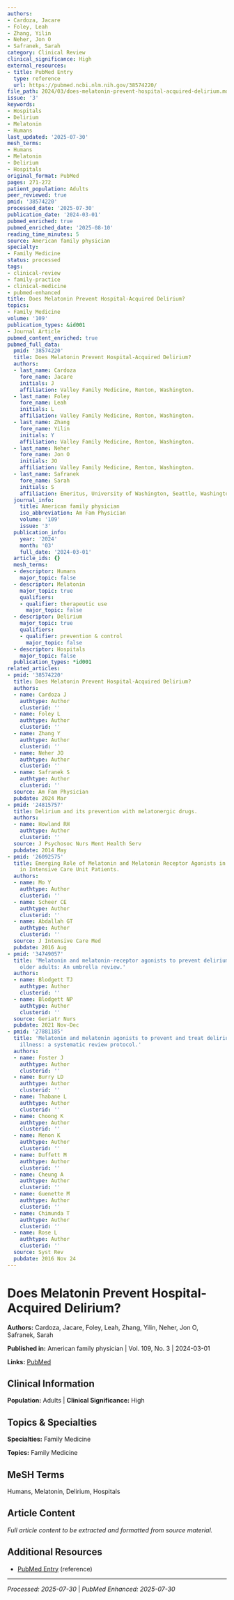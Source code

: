 ```yaml
---
authors:
- Cardoza, Jacare
- Foley, Leah
- Zhang, Yilin
- Neher, Jon O
- Safranek, Sarah
category: Clinical Review
clinical_significance: High
external_resources:
- title: PubMed Entry
  type: reference
  url: https://pubmed.ncbi.nlm.nih.gov/38574220/
file_path: 2024/03/does-melatonin-prevent-hospital-acquired-delirium.md
issue: '3'
keywords:
- Hospitals
- Delirium
- Melatonin
- Humans
last_updated: '2025-07-30'
mesh_terms:
- Humans
- Melatonin
- Delirium
- Hospitals
original_format: PubMed
pages: 271-272
patient_population: Adults
peer_reviewed: true
pmid: '38574220'
processed_date: '2025-07-30'
publication_date: '2024-03-01'
pubmed_enriched: true
pubmed_enriched_date: '2025-08-10'
reading_time_minutes: 5
source: American family physician
specialty:
- Family Medicine
status: processed
tags:
- clinical-review
- family-practice
- clinical-medicine
- pubmed-enhanced
title: Does Melatonin Prevent Hospital-Acquired Delirium?
topics:
- Family Medicine
volume: '109'
publication_types: &id001
- Journal Article
pubmed_content_enriched: true
pubmed_full_data:
  pmid: '38574220'
  title: Does Melatonin Prevent Hospital-Acquired Delirium?
  authors:
  - last_name: Cardoza
    fore_name: Jacare
    initials: J
    affiliation: Valley Family Medicine, Renton, Washington.
  - last_name: Foley
    fore_name: Leah
    initials: L
    affiliation: Valley Family Medicine, Renton, Washington.
  - last_name: Zhang
    fore_name: Yilin
    initials: Y
    affiliation: Valley Family Medicine, Renton, Washington.
  - last_name: Neher
    fore_name: Jon O
    initials: JO
    affiliation: Valley Family Medicine, Renton, Washington.
  - last_name: Safranek
    fore_name: Sarah
    initials: S
    affiliation: Emeritus, University of Washington, Seattle, Washington.
  journal_info:
    title: American family physician
    iso_abbreviation: Am Fam Physician
    volume: '109'
    issue: '3'
  publication_info:
    year: '2024'
    month: '03'
    full_date: '2024-03-01'
  article_ids: {}
  mesh_terms:
  - descriptor: Humans
    major_topic: false
  - descriptor: Melatonin
    major_topic: true
    qualifiers:
    - qualifier: therapeutic use
      major_topic: false
  - descriptor: Delirium
    major_topic: true
    qualifiers:
    - qualifier: prevention & control
      major_topic: false
  - descriptor: Hospitals
    major_topic: false
  publication_types: *id001
related_articles:
- pmid: '38574220'
  title: Does Melatonin Prevent Hospital-Acquired Delirium?
  authors:
  - name: Cardoza J
    authtype: Author
    clusterid: ''
  - name: Foley L
    authtype: Author
    clusterid: ''
  - name: Zhang Y
    authtype: Author
    clusterid: ''
  - name: Neher JO
    authtype: Author
    clusterid: ''
  - name: Safranek S
    authtype: Author
    clusterid: ''
  source: Am Fam Physician
  pubdate: 2024 Mar
- pmid: '24815757'
  title: Delirium and its prevention with melatonergic drugs.
  authors:
  - name: Howland RH
    authtype: Author
    clusterid: ''
  source: J Psychosoc Nurs Ment Health Serv
  pubdate: 2014 May
- pmid: '26092575'
  title: Emerging Role of Melatonin and Melatonin Receptor Agonists in Sleep and Delirium
    in Intensive Care Unit Patients.
  authors:
  - name: Mo Y
    authtype: Author
    clusterid: ''
  - name: Scheer CE
    authtype: Author
    clusterid: ''
  - name: Abdallah GT
    authtype: Author
    clusterid: ''
  source: J Intensive Care Med
  pubdate: 2016 Aug
- pmid: '34749057'
  title: 'Melatonin and melatonin-receptor agonists to prevent delirium in hospitalized
    older adults: An umbrella review.'
  authors:
  - name: Blodgett TJ
    authtype: Author
    clusterid: ''
  - name: Blodgett NP
    authtype: Author
    clusterid: ''
  source: Geriatr Nurs
  pubdate: 2021 Nov-Dec
- pmid: '27881185'
  title: 'Melatonin and melatonin agonists to prevent and treat delirium in critical
    illness: a systematic review protocol.'
  authors:
  - name: Foster J
    authtype: Author
    clusterid: ''
  - name: Burry LD
    authtype: Author
    clusterid: ''
  - name: Thabane L
    authtype: Author
    clusterid: ''
  - name: Choong K
    authtype: Author
    clusterid: ''
  - name: Menon K
    authtype: Author
    clusterid: ''
  - name: Duffett M
    authtype: Author
    clusterid: ''
  - name: Cheung A
    authtype: Author
    clusterid: ''
  - name: Guenette M
    authtype: Author
    clusterid: ''
  - name: Chimunda T
    authtype: Author
    clusterid: ''
  - name: Rose L
    authtype: Author
    clusterid: ''
  source: Syst Rev
  pubdate: 2016 Nov 24
---
```


# Does Melatonin Prevent Hospital-Acquired Delirium?

**Authors:** Cardoza, Jacare, Foley, Leah, Zhang, Yilin, Neher, Jon O, Safranek, Sarah

**Published in:** American family physician | Vol. 109, No. 3 | 2024-03-01

**Links:** [PubMed](https://pubmed.ncbi.nlm.nih.gov/38574220/)

## Clinical Information

**Population:** Adults | **Clinical Significance:** High

## Topics & Specialties

**Specialties:** Family Medicine

**Topics:** Family Medicine

## MeSH Terms

Humans, Melatonin, Delirium, Hospitals

## Article Content

*Full article content to be extracted and formatted from source material.*

## Additional Resources

- [PubMed Entry](https://pubmed.ncbi.nlm.nih.gov/38574220/) (reference)

---

*Processed: 2025-07-30* | *PubMed Enhanced: 2025-07-30*
